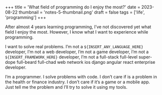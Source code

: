 +++
title = 'What field of programming do I enjoy the most?'
date = 2023-08-22
thumbnail = 'notes-5-thumbnail.png'
draft = false
tags = ['life', 'programming']
+++

After almost 4 years learning programming, I’ve not discovered yet what field I enjoy the
most. However, I know what I want to experience while programming.

I want to solve real problems. I’m not a `${INSERT_ANY_LANGUAGE_HERE}` developer, I’m not
a web developer, I’m not a game developer, I’m not a `${INSERT_FRAMEWORK_HERE}`
developer, I’m not a full-stack full-level super-dope full-beard full-chad web network
ios django angular react enterprise developer.

I’m a programmer. I solve problems with code. I don’t care if is a problem in the health
or finance industry. I don’t care if it’s a game or a mobile app. Just tell me the
problem and I’ll try to solve it using my tools.
